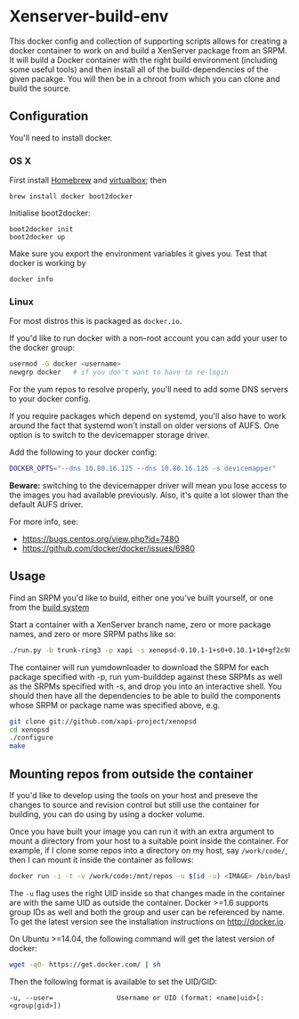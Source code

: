 # Xenserver-build-env
This docker config and collection of supporting scripts allows for creating
a docker container to work on and build a XenServer package from an SRPM. It
will build a Docker container with the right build environment (including some
useful tools) and then install all of the build-dependencies of the given
pacakge. You will then be in a chroot from which you can clone and build the
source.

## Configuration
You'll need to install docker.

### OS X

First install [Homebrew](http://brew.sh/) and [virtualbox](http://www.virtualbox.org); then
```
brew install docker boot2docker
```
Initialise boot2docker:
```
boot2docker init
boot2docker up
```
Make sure you export the environment variables it gives you. Test that docker
is working by
```
docker info
```

### Linux

For most distros this is packaged as `docker.io`.

If you'd like to run docker with a non-root account you can add your user to
the docker group:

```sh
usermod -G docker <username>
newgrp docker   # if you don't want to have to re-login
```
For the yum repos to resolve properly, you'll need to add some DNS servers to
your docker config.

If you require packages which depend on systemd, you'll also have to work around
the fact that systemd won't install on older versions of AUFS. One option is to
switch to the devicemapper storage driver.

Add the following to your docker config:

```sh
DOCKER_OPTS="--dns 10.80.16.125 --dns 10.80.16.126 -s devicemapper"
```

**Beware:** switching to the devicemapper driver will mean you lose access to the
images you had available previously. Also, it's quite a lot slower than the
default AUFS driver.

For more info, see:

* https://bugs.centos.org/view.php?id=7480
* https://github.com/docker/docker/issues/6980

## Usage

Find an SRPM you'd like to build, either one you've built yourself, or
one from the
[build system](http://coltrane.uk.xensource.com/usr/groups/build/trunk/latest/binary-packages/RPMS/domain0/SRPMS/)

Start a container with a XenServer branch name, zero or more package names, and
zero or more SRPM paths like so:

```sh
./run.py -b trunk-ring3 -p xapi -s xenopsd-0.10.1-1+s0+0.10.1+10+gf2c98e0.el7.centos.src.rpm
```

The container will run yumdownloader to download the SRPM for each package
specified with -p, run yum-builddep against these SRPMs as well as the SRPMs
specified with -s, and drop you into an interactive shell.  You should then have
all the dependencies to be able to build the components whose SRPM or package
name was specified above, e.g.

```sh
git clone git://github.com/xapi-project/xenopsd
cd xenopsd
./configure
make
```

## Mounting repos from outside the container
If you'd like to develop using the tools on your host and preseve the changes
to source and revision control but still use the container for building, you
can do using by using a docker volume.

Once you have built your image you can run it with an extra argument to mount
a directory from your host to a suitable point inside the container. For
example, if I clone some repos into a directory on my host, say `/work/code/`,
then I can mount it inside the container as follows:

```sh
docker run -i -t -v /work/code:/mnt/repos -u $(id -u) <IMAGE> /bin/bash
```

The `-u` flag uses the right UID inside so that changes made in the container
are with the same UID as outside the container. Docker >=1.6 supports group IDs
as well and both the group and user can be referenced by name. To get the
latest version see the installation instructions on http://docker.io.

On Ubuntu >=14.04, the following command will get the latest version of docker:

```sh
wget -qO- https://get.docker.com/ | sh
```

Then the following format is available to set the UID/GID:

```
-u, --user=                Username or UID (format: <name|uid>[:<group|gid>])
```
